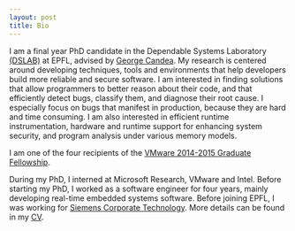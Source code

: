 ```yaml
---
layout: post
title: Bio
---
```


I am a final year PhD candidate in the Dependable Systems Laboratory [(DSLAB)](http://dslab.epfl.ch/) at EPFL, advised by [George Candea](http://people.epfl.ch/george.candea). My research is centered around developing techniques, tools and environments that help developers build more reliable and secure software. I am interested in finding solutions that allow programmers to better reason about their code, and that efficiently detect bugs, classify them, and diagnose their root cause. I especially focus on bugs that manifest in production, because they are hard and time consuming. I am also interested in efficient runtime instrumentation, hardware and runtime support for enhancing system security, and program analysis under various memory models.

I am one of the four recipients of the <a href="https://labs.vmware.com/academic/vmware-2014-2015-graduate-fellowships" target="_top">VMware 2014-2015 Graduate Fellowship</a>.

During my PhD, I interned at Microsoft Research, VMware and Intel. Before starting my PhD, I worked as a software engineer for four years, mainly developing real-time embedded systems software. Before joining EPFL, I was working for <a href="http://www.siemens.com/corporate-technology/en/index.php">Siemens Corporate Technology</a>. More details can be found in my <a href="{{ site.baseurl }}public/cv.pdf">CV</a>.
